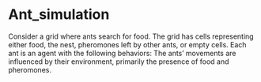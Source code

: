 # Ant_simulation

Consider a grid where ants search for food. The grid has cells representing either food, the nest, pheromones left by other ants, or empty cells. Each ant is an agent with the following behaviors:
The ants’ movements are influenced by their environment, primarily the presence of food and pheromones.
